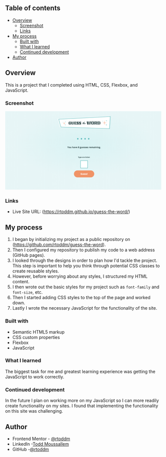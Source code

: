 ## Table of contents

- [Overview](#overview)
  - [Screenshot](#screenshot)
  - [Links](#links)
- [My process](#my-process)
  - [Built with](#built-with)
  - [What I learned](#what-i-learned)
  - [Continued development](#continued-development)
- [Author](#author)

## Overview

This is a project that I completed using HTML, CSS, Flexbox, and JavaScript.

### Screenshot

![](img/Guess_The_Word_Game_Screenshot.png)

### Links

- Live Site URL: (https://rtoddm.github.io/guess-the-word/)

## My process

1. I began by initializing my project as a public repository on (https://github.com/rtoddm/guess-the-word).
2. Then I configured my repository to publish my code to a web address (GitHub pages).
3. I looked through the designs in order to plan how I'd tackle the project. This step is important to help you think through potential CSS classes to create reusable styles.
4. However, before worrying about any styles, I structured my HTML content.
5. I then wrote out the basic styles for my project such as `font-family` and `font-size`, etc.
6. Then I started adding CSS styles to the top of the page and worked down.
7. Lastly I wrote the necessary JavaScript for the functionality of the site.

### Built with

- Semantic HTML5 markup
- CSS custom properties
- Flexbox
- JavaScript

### What I learned

The biggest task for me and greatest learning experience was getting the JavaScript to work correctly.

### Continued development

In the future I plan on working more on my JavaScript so I can more readily create functionality on my sites. I found that implementing the functionality on this site was challenging.

## Author

- Frontend Mentor - [@rtoddm](https://www.frontendmentor.io/profile/rtoddm)
- LinkedIn -[Todd Moussallem](https://www.linkedin.com/in/todd-m-1a7aa8215)
- GitHub -[@rtoddm](https://rtoddm.github.io/git-repo-gallery/)
